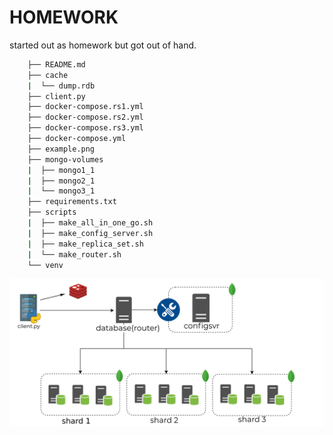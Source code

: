 # HOMEWORK

started out as homework but got out of hand.

```sh
    ├── README.md
    ├── cache
    |  └── dump.rdb
    ├── client.py
    ├── docker-compose.rs1.yml
    ├── docker-compose.rs2.yml
    ├── docker-compose.rs3.yml
    ├── docker-compose.yml
    ├── example.png
    ├── mongo-volumes
    |  ├── mongo1_1
    |  ├── mongo2_1
    |  └── mongo3_1
    ├── requirements.txt
    ├── scripts
    |  ├── make_all_in_one_go.sh
    |  ├── make_config_server.sh
    |  ├── make_replica_set.sh
    |  └── make_router.sh
    └── venv
```

![Example](https://github.com/wassef911/mongo-replication/blob/master/example.png?raw=true)
